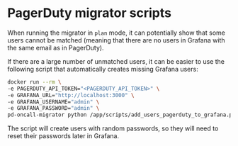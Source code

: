 # PagerDuty migrator scripts

When running the migrator in `plan` mode, it can potentially show that some users cannot be matched (meaning that there are no users in Grafana with the same email as in PagerDuty). 

If there are a large number of unmatched users, it can be easier to use the following script that automatically creates missing Grafana users:

```bash
docker run --rm \
-e PAGERDUTY_API_TOKEN="<PAGERDUTY_API_TOKEN>" \
-e GRAFANA_URL="http://localhost:3000" \
-e GRAFANA_USERNAME="admin" \
-e GRAFANA_PASSWORD="admin" \
pd-oncall-migrator python /app/scripts/add_users_pagerduty_to_grafana.py
```

The script will create users with random passwords, so they will need to reset their passwords later in Grafana.
